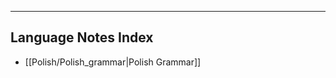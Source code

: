 --------------------------------------------------------------------------------
Language Notes Index
--------------------------------------------------------------------------------
  * [[Polish/Polish_grammar|Polish Grammar]]
